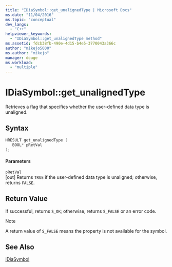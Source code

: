 ```yaml
---
title: "IDiaSymbol::get_unalignedType | Microsoft Docs"
ms.date: "11/04/2016"
ms.topic: "conceptual"
dev_langs: 
  - "C++"
helpviewer_keywords: 
  - "IDiaSymbol::get_unalignedType method"
ms.assetid: fdcb38fb-490e-4d15-b4e5-3770043a366c
author: "mikejo5000"
ms.author: "mikejo"
manager: douge
ms.workload: 
  - "multiple"
---
```

# IDiaSymbol::get_unalignedType
Retrieves a flag that specifies whether the user-defined data type is unaligned.  
  
## Syntax  
  
```C++  
HRESULT get_unalignedType (   
   BOOL* pRetVal  
);  
```  
  
#### Parameters  
 `pRetVal`  
 [out] Returns `TRUE` if the user-defined data type is unaligned; otherwise, returns `FALSE`.  
  
## Return Value  
 If successful, returns `S_OK`; otherwise, returns `S_FALSE` or an error code.  
  
> [!NOTE]
>  A return value of `S_FALSE` means the property is not available for the symbol.  
  
## See Also  
 [IDiaSymbol](../../debugger/debug-interface-access/idiasymbol.md)